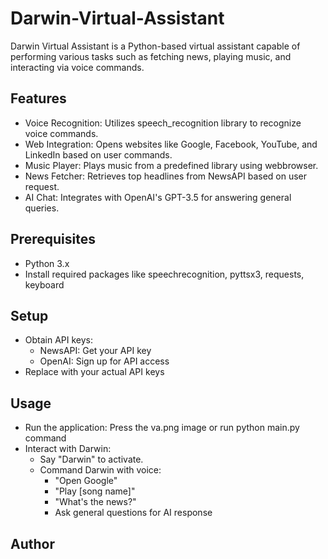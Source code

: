 # Darwin-Virtual-Assistant

Darwin Virtual Assistant is a Python-based virtual assistant capable of performing various tasks such as fetching news, playing music, and interacting via voice commands.

## Features

* Voice Recognition: Utilizes speech_recognition library to recognize voice commands.
* Web Integration: Opens websites like Google, Facebook, YouTube, and LinkedIn based on user commands.
* Music Player: Plays music from a predefined library using webbrowser.
* News Fetcher: Retrieves top headlines from NewsAPI based on user request.
* AI Chat: Integrates with OpenAI's GPT-3.5 for answering general queries.

## Prerequisites

* Python 3.x
* Install required packages like speechrecognition, pyttsx3, requests, keyboard 

## Setup

* Obtain API keys:
    * NewsAPI: Get your API key
    * OpenAI: Sign up for API access
* Replace <Your Key Here> with your actual API keys 

## Usage

* Run the application: Press the va.png image or run python main.py command 
* Interact with Darwin:
    * Say "Darwin" to activate.
    * Command Darwin with voice:
        * "Open Google"
        * "Play [song name]"
        * "What's the news?"
        * Ask general questions for AI response 

## Author

